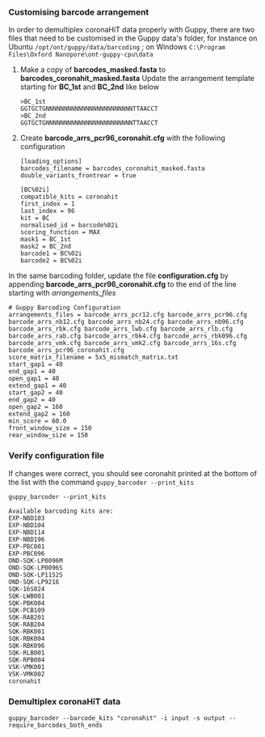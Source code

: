 ### Customising barcode arrangement

In order to demultiplex coronaHiT data properly with Guppy, there are two files that need to be customised in the Guppy data's folder, for instance on Ubuntu `/opt/ont/guppy/data/barcoding` ; on Windows `C:\Program Files\Oxford Nanopore\ont-guppy-cpu\data` 

1. Make a copy of **barcodes_masked.fasta**  to **barcodes_coronahit_masked.fasta**
   Update the arrangement template starting for **BC_1st** and **BC_2nd** like below
   ```
   >BC_1st
   GGTGCTGNNNNNNNNNNNNNNNNNNNNNNNNTTAACCT
   >BC_2nd
   GGTGCTGNNNNNNNNNNNNNNNNNNNNNNNNTTAACCT
    ```

2. Create **barcode_arrs_pcr96_coronahit.cfg** with the following configuration
    ```
    [loading_options]
   barcodes_filename = barcodes_coronahit_masked.fasta
   double_variants_frontrear = true

   [BC%02i]
   compatible_kits = coronahit
   first_index = 1
   last_index = 96
   kit = BC
   normalised_id = barcode%02i
   scoring_function = MAX
   mask1 = BC_1st
   mask2 = BC_2nd
   barcode1 = BC%02i
   barcode2 = BC%02i
    ```

In the same barcoding folder, update the file **configuration.cfg** by appending **barcode_arrs_pcr96_coronahit.cfg** to the end of the line starting with *arrangements_files*

```
# Guppy Barcoding Configuration
arrangements_files = barcode_arrs_pcr12.cfg barcode_arrs_pcr96.cfg barcode_arrs_nb12.cfg barcode_arrs_nb24.cfg barcode_arrs_nb96.cfg barcode_arrs_rbk.cfg barcode_arrs_lwb.cfg barcode_arrs_rlb.cfg barcode_arrs_rab.cfg barcode_arrs_rbk4.cfg barcode_arrs_rbk096.cfg barcode_arrs_vmk.cfg barcode_arrs_vmk2.cfg barcode_arrs_16s.cfg barcode_arrs_pcr96_coronahit.cfg
score_matrix_filename = 5x5_mismatch_matrix.txt
start_gap1 = 40
end_gap1 = 40
open_gap1 = 40
extend_gap1 = 40
start_gap2 = 40
end_gap2 = 40
open_gap2 = 160
extend_gap2 = 160
min_score = 60.0
front_window_size = 150
rear_window_size = 150
```

### Verify configuration file

If changes were correct, you should see coronahit printed at the bottom of the list with the command `guppy_barcoder --print_kits`

```
guppy_barcoder --print_kits

Available barcoding kits are:
EXP-NBD103
EXP-NBD104
EXP-NBD114
EXP-NBD196
EXP-PBC001
EXP-PBC096
OND-SQK-LP0096M
OND-SQK-LP0096S
OND-SQK-LP1152S
OND-SQK-LP9216
SQK-16S024
SQK-LWB001
SQK-PBK004
SQK-PCB109
SQK-RAB201
SQK-RAB204
SQK-RBK001
SQK-RBK004
SQK-RBK096
SQK-RLB001
SQK-RPB004
VSK-VMK001
VSK-VMK002
coronahit
```

### Demultiplex coronaHiT data

```
guppy_barcoder --barcode_kits "coronahit" -i input -s output --require_barcodes_both_ends
```